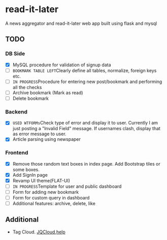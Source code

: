 # read-it-later
A news aggregator and read-it-later web app built using flask and mysql

## TODO

### DB Side
 - [x] MySQL procedure for validation of signup data
 - [ ] `BOOKMARK TABLE LEFT`Clearly define all tables, normalize, foreign keys etc.
 - [ ] `IN PROGRESS`Procedure for entering new post/bookmark and performing all the checks
 - [ ] Archive bookmark (Mark as read)
 - [ ] Delete bookmark
 
### Backend 
 - [x] `USED WTFORMs`Check type of error and display it to user. Currently I am just posting a "Invalid
   Field" message. If usernames clash, display that as error message to user.
 - [x] Article parsing using newspaper

### Frontend
 - [x] Remove those random text boxes in index page. Add Bootstrap tiles or some
   boxes.
 - [x] Add SignIn page
 - [x] Revamp UI theme(FLAT-UI)
 - [ ] `IN PROGRESS`Template for user and public dashboard
 - [ ] Form for adding new bookmark
 - [ ] Form for custom query in dashboard
 - [ ] Additional features: archive, delete, like

## Additional
 - Tag Cloud. [JQCloud](http://primegap.net/2011/03/04/jqcloud-a-jquery-plugin-to-build-neat-word-clouds/),[help](https://stackoverflow.com/questions/37259740/passing-variables-from-flask-to-javascript)
